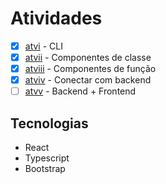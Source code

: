# Atividades
- [x] [atvi](https://github.com/BrunoVieira003/PetLovers/tree/atvi) - CLI
- [x] [atvii](https://github.com/BrunoVieira003/PetLovers/tree/atvii) - Componentes de classe
- [x] [atviii](https://github.com/BrunoVieira003/PetLovers/tree/atviii) - Componentes de função
- [x] [atviv](https://github.com/BrunoVieira003/PetLovers/tree/atviv) - Conectar com backend
- [ ] [atvv](https://github.com/BrunoVieira003/PetLovers/tree/atvv) - Backend + Frontend

## Tecnologias
- React
- Typescript
- Bootstrap
